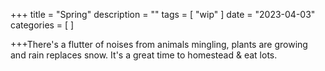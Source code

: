 +++
title = "Spring"
description = ""
tags = [
 "wip"
]
date = "2023-04-03"
categories = [
]

+++There's a flutter of noises from animals mingling, plants are growing and rain replaces snow. It's a great time to  homestead & eat lots.
